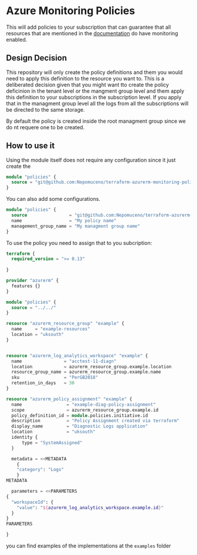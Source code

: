 # Azure Monitoring Policies

This will add policies to your subscription that can guarantee that all resources that are mentioned in the [documentation](https://docs.microsoft.com/en-us/azure/azure-monitor/platform/resource-logs-categories) do have monitoring enabled.

## Design Decision

This repository will only create the policy definitions and them you would need to apply this definition to the resource you want to. This is a deliberated decision given that you might want tto create the policy deficinion in the tenant level or the mangment group level and them apply this definition to your subscriptions in the subscription level. If you apply that in the managment group level all the logs from all the subscriptions will be directed to the same storage.

By default the policy is created inside the root managment group since we do nt requere one to be created.

## How to use it

Using the module itself does not require any configuration since it just create the  

```terraform
module "policies" {
  source = "git@github.com:Nepomuceno/terraform-azurerm-monitoring-policies.git"
}
```

You can also add some configurations.

```terraform
module "policies" {
  source                = "git@github.com:Nepomuceno/terraform-azurerm-monitoring-policies.git"
  name                  = "My policy name"
  management_group_name = "My managment group name"
}
```

To use the policy you need to assign that to you subcription:

```terraform
terraform {
  required_version = ">= 0.13"
  
}

provider "azurerm" {
  features {}
}

module "policies" {
  source = "../../"
}

resource "azurerm_resource_group" "example" {
  name     = "example-resources"
  location = "uksouth"
}


resource "azurerm_log_analytics_workspace" "example" {
  name                = "acctest-11-diagn"
  location            = azurerm_resource_group.example.location
  resource_group_name = azurerm_resource_group.example.name
  sku                 = "PerGB2018"
  retention_in_days   = 30
}

resource "azurerm_policy_assignment" "example" {
  name                 = "example-diag-policy-assignment"
  scope                = azurerm_resource_group.example.id
  policy_definition_id = module.policies.initiative.id
  description          = "Policy Assignment created via terraform"
  display_name         = "Diagnostic Logs application"
  location             = "uksouth"
  identity {
      type = "SystemAssigned"
  }

  metadata = <<METADATA
    {
    "category": "Logs"
    }
METADATA

  parameters = <<PARAMETERS
{
  "workspaceId": {
    "value": "${azurerm_log_analytics_workspace.example.id}"
  }
}
PARAMETERS

}
```

you can find examples of the implementations at the `examples` folder
